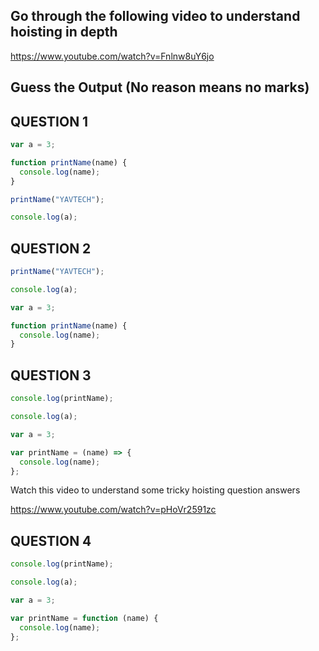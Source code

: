## Go through the following video to understand hoisting in depth

https://www.youtube.com/watch?v=Fnlnw8uY6jo

## Guess the Output (No reason means no marks)

## QUESTION 1

```js
var a = 3;

function printName(name) {
  console.log(name);
}

printName("YAVTECH");

console.log(a);
```

## QUESTION 2

```js
printName("YAVTECH");

console.log(a);

var a = 3;

function printName(name) {
  console.log(name);
}
```

## QUESTION 3

```js
console.log(printName);

console.log(a);

var a = 3;

var printName = (name) => {
  console.log(name);
};
```

Watch this video to understand some tricky hoisting question answers

https://www.youtube.com/watch?v=pHoVr2591zc

## QUESTION 4

```js
console.log(printName);

console.log(a);

var a = 3;

var printName = function (name) {
  console.log(name);
};
```
